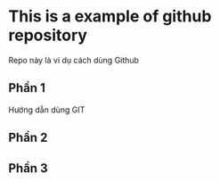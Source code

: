 # This is a example of github repository

Repo này là ví dụ cách dùng Github

## Phần 1
Hướng dẫn dùng GIT
## Phần 2

## Phần 3
